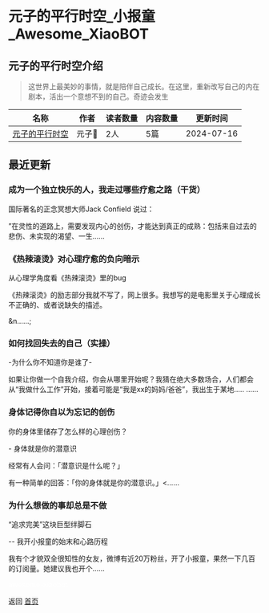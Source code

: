 # 元子的平行时空_小报童_Awesome_XiaoBOT

## 元子的平行时空介绍
> 这世界上最美妙的事情，就是陪伴自己成长。在这里，重新改写自己的内在剧本，活出一个意想不到的自己。奇迹会发生  
  


|名称|作者|读者数量|内容数量|更新时间|
|---|---|---|---|---|
|[元子的平行时空](https://xiaobot.net/p/Missfar?refer=0b133df9-27dc-423b-8101-639049001c13)|元子🦄|2人|5篇|2024-07-16|

## 最近更新
### 成为一个独立快乐的人，我走过哪些疗愈之路（干货）

国际著名的正念冥想大师Jack Confield 说过：

”在灵性的道路上，需要发现内心的创伤，才能达到真正的成熟：包括来自过去的悲伤、未实现的渴望、一生......

### 《热辣滚烫》对心理疗愈的负向暗示

从心理学角度看《热辣滚烫》里的bug



《热辣滚烫》的励志部分我就不写了，网上很多。我想写的是电影里关于心理成长不正确的、或者说缺失的描述。

&n......;

### 如何找回失去的自己（实操）

-为什么你不知道你是谁了-

如果让你做一个自我介绍，你会从哪里开始呢？我猜在绝大多数场合，人们都会从“我做什么工作”开始，接着可能是“我是xx的妈妈/爸爸”，我出生于某地.....
......

### 身体记得你自以为忘记的创伤

你的身体里储存了怎么样的心理创伤？

\- 身体就是你的潜意识

经常有人会问：「潜意识是什么呢？」

有一种简单的回答：「你的身体就是你的潜意识。」<......

### 为什么想做的事却总是不做

“追求完美”这块巨型绊脚石

\-- 我开小报童的始末和心路历程



我有个才貌双全很知性的女友，微博有近20万粉丝，开了小报童，果然一下几百的订阅量。她建议我也开个......


<a href="https://github.com/Reno9527/awesome-xiaobot" style="color: white; text-decoration: none;">awesome-xiaobot</a>

返回 [首页](../README.md)
